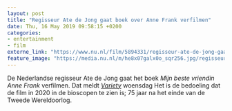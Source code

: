 ```yaml
---
layout: post
title: "Regisseur Ate de Jong gaat boek over Anne Frank verfilmen"
date: Thu, 16 May 2019 09:58:15 +0200
categories: 
- entertainment 
- film 
externe_link: "https://www.nu.nl/film/5894331/regisseur-ate-de-jong-gaat-boek-over-anne-frank-verfilmen.html"
feature_image: "https://media.nu.nl/m/he8x07galx0o_sqr256.jpg/regisseur-ate-de-jong-gaat-boek-over-anne-frank-verfilmen.jpg"
---
```


De Nederlandse regisseur Ate de Jong gaat het boek <em>Mijn beste vriendin Anne Frank </em>verfilmen. Dat meldt <a href="https://variety.com/2019/film/global/ate-de-jong-my-best-friend-anne-frank-1203214247/" target="_blank"><em>Variety</em></a> woensdag Het is de bedoeling dat de film in 2020 in de bioscopen te zien is; 75 jaar na het einde van de Tweede Wereldoorlog.
